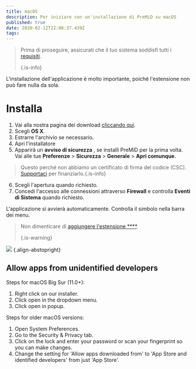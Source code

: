 ```yaml
---
title: macOS
description: Per iniziare con un'installazione di PreMiD su macOS
published: true
date: 2020-02-12T22:08:37.439Z
tags:
---
```


> Prima di proseguire, assicurati che il tuo sistema soddisfi tutti i [requisiti](/install/requirements). 
> 
> {.is-info}

L'installazione dell'applicazione è molto importante, poiché l'estensione non può fare nulla da sola.

# Installa
1. Vai alla nostra pagina dei download [cliccando qui](https://premid.app/downloads).
2. Scegli **OS X**.
3. Estrarre l'archivio se necessario.
4. Apri l'installatore
5. Apparirà un **avviso di sicurezza** , se installi PreMiD per la prima volta. Vai alle tue **Preferenze** > **Sicurezza** > **Generale** > **Apri comunque**.
> Questo perché non abbiamo un certificato di firma del codice (CSC). [Supportaci](https://www.patreon.com/Timeraa) per finanziarlo.{.is-info}
6. Scegli l'apertura quando richiesto.
7. Concedi l'accesso alle connessioni attraverso **Firewall** e controlla **Eventi di Sistema** quando richiesto.

L'applicazione si avvierà automaticamente. Controlla il simbolo nella barra dei menu.

> Non dimenticare di [aggiungere l'estensione ****](/install). 
> 
> {.is-warning}

![](https://img.icons8.com/color/2x/mac-logo.png) {.align-abstopright}

## Allow apps from unidentified developers
Steps for macOS Big Sur (11.0+):
1. Right click on our installer.
2. Click open in the dropdown menu.
3. Click open in popup.

Steps for older macOS versions:
1. Open System Preferences.
2. Go to the Security & Privacy tab.
3. Click on the lock and enter your password or scan your fingerprint so you can make changes.
4. Change the setting for 'Allow apps downloaded from' to 'App Store and identified developers' from just 'App Store'.